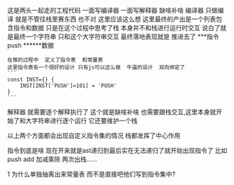 



<!-- 总结 -->
这是两头一起走的工程代码 一面写编译器  一面写解释器   缺啥补啥
编译器  只做编译  就是不管往栈里赛东西  也不对 这里应该这么想  这里最终的产出是一个列表包含指令和数据  只是在这个过程中思考了栈 本身并不和栈进行运行时交互 说白了就是最终一个字符串 只和这个大字符串交互
    最终落地表现就是 
    推进去了 ***指令 
    push ******数据

    在推的过程中  定义了指令表  和常量表
    这里指令表有一个很好的设计 只有js可以这么做  牛逼的设计  双向绑定了   
    ```
    const INST={} {
        INST[INST['PUSH']=101] = 'PUSH'
    }
    ```
解释器 就需要逐个解释执行了  这个就是缺啥补啥  也需要跟栈交互,这里本身就开始了和大字符串进行逐个运行 它还要维护一个栈

以上两个方面都会出现自定义指令集的情况  栈都发挥了中心作用     

指令到底是啥 现在开来就是ast递归到最后实在无法递归了就开始出现指令了 比如push  add 加减乘除 两次出栈......



<!-- 抽象图 -->











<!-- 我的疑问 不符合我直觉的迷思 -->
1 为什么单独抽离出来常量表  而不是直接吧他们写到指令集中?

